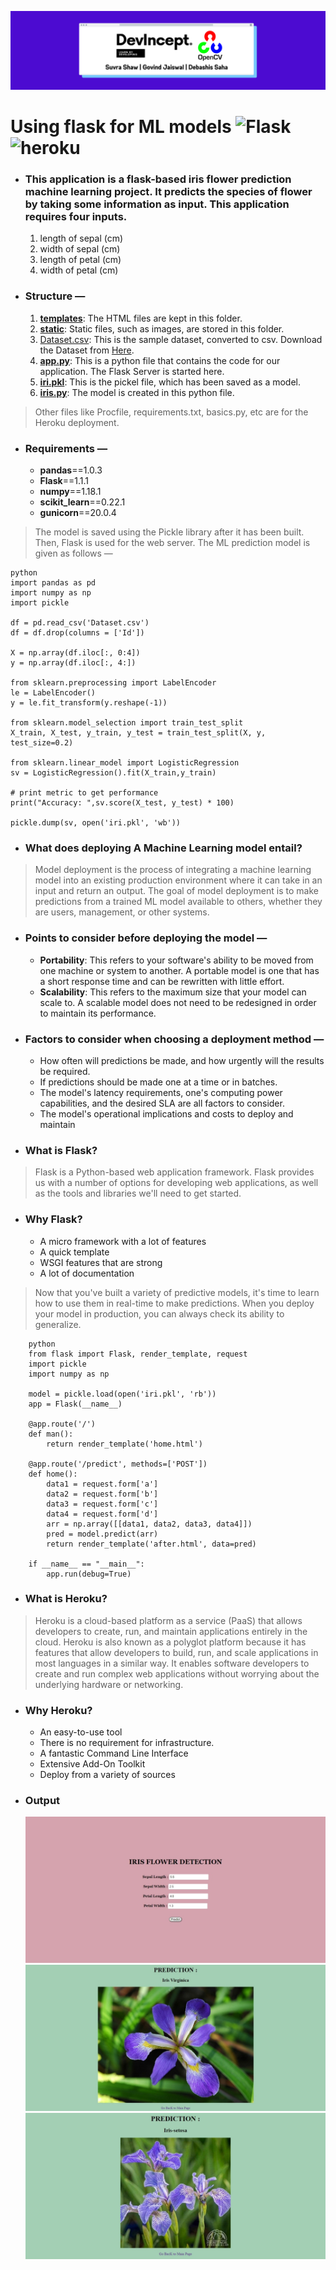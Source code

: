 ![images/cover.png](images/cover.png)

# Using flask for ML models ![Flask](https://img.shields.io/badge/flask-%23000.svg?style=plastic&logo=flask&logoColor=white) ![heroku](https://img.shields.io/badge/%E2%86%91_Deployed_to-Heroku-7056bf.svg?style=plastic)

- ### This application is a flask-based iris flower prediction machine learning project. It predicts the species of flower by taking some information as input. This application requires four inputs.
    1. length of sepal (cm)
    2. width of sepal (cm)
    3. length of petal (cm)
    4. width of petal (cm)

- ### Structure —
    1. **[templates](https://github.com/suvrashaw/Intern-Work/blob/main/int-cv-5/Using_flask_for_ML_models/src/templates)**: The HTML files are kept in this folder. 
    2. **[static](https://github.com/suvrashaw/Intern-Work/blob/main/int-cv-5/Using_flask_for_ML_models/src/static)**: Static files, such as images, are stored in this folder.
    3. [Dataset.csv](https://github.com/suvrashaw/Intern-Work/blob/main/int-cv-5/Using_flask_for_ML_models/src/Dataset.csv): This is the sample dataset, converted to csv. Download the Dataset from [Here](https://www.kaggle.com/uciml/iris/download).
    4. **[app.py](https://github.com/suvrashaw/Intern-Work/blob/main/int-cv-5/Using_flask_for_ML_models/src/app.py)**: This is a python file that contains the code for our application. The Flask Server is started here.
    5. **[iri.pkl](https://github.com/suvrashaw/Intern-Work/blob/main/int-cv-5/Using_flask_for_ML_models/src/iri.pkl)**: This is the pickel file, which has been saved as a model.
    6. **[iris.py](https://github.com/suvrashaw/Intern-Work/blob/main/int-cv-5/Using_flask_for_ML_models/src/iris.py)**: The model is created in this python file.

> Other files like Procfile, requirements.txt, basics.py, etc are for the Heroku deployment.

- ### Requirements —
    - **pandas**==1.0.3
    - **Flask**==1.1.1
    - **numpy**==1.18.1
    - **scikit_learn**==0.22.1
    - **gunicorn**==20.0.4
> The model is saved using the Pickle library after it has been built. Then, Flask is used for the web server. The ML prediction model is given as follows —

    python
    import pandas as pd
    import numpy as np
    import pickle

    df = pd.read_csv('Dataset.csv')
    df = df.drop(columns = ['Id'])

    X = np.array(df.iloc[:, 0:4])
    y = np.array(df.iloc[:, 4:])

    from sklearn.preprocessing import LabelEncoder
    le = LabelEncoder()
    y = le.fit_transform(y.reshape(-1))

    from sklearn.model_selection import train_test_split
    X_train, X_test, y_train, y_test = train_test_split(X, y, test_size=0.2)

    from sklearn.linear_model import LogisticRegression
    sv = LogisticRegression().fit(X_train,y_train)

    # print metric to get performance
    print("Accuracy: ",sv.score(X_test, y_test) * 100)

    pickle.dump(sv, open('iri.pkl', 'wb'))

- ### What does deploying A Machine Learning model entail?

> Model deployment is the process of integrating a machine learning model into an existing production environment where it can take in an input and return an output. The goal of model deployment is to make predictions from a trained ML model available to others, whether they are users, management, or other systems.

- ### Points to consider before deploying the model —
    - **Portability**: This refers to your software's ability to be moved from one machine or system to another. A portable model is one that has a short response time and can be rewritten with little effort.
    - **Scalability**: This refers to the maximum size that your model can scale to. A scalable model does not need to be redesigned in order to maintain its performance.
- ### Factors to consider when choosing a deployment method —
    - How often will predictions be made, and how urgently will the results be required.
    - If predictions should be made one at a time or in batches.
    - The model's latency requirements, one's computing power capabilities, and the desired SLA are all factors to consider.
    - The model's operational implications and costs to deploy and maintain
- ### What is Flask?

> Flask is a Python-based web application framework. Flask provides us with a number of options for developing web applications, as well as the tools and libraries we'll need to get started.

- ### Why Flask?
    - A micro framework with a lot of features
    - A quick template
    - WSGI features that are strong
    - A lot of documentation
> Now that you've built a variety of predictive models, it's time to learn how to use them in real-time to make predictions. When you deploy your model in production, you can always check its ability to generalize.

        python
        from flask import Flask, render_template, request
        import pickle
        import numpy as np

        model = pickle.load(open('iri.pkl', 'rb'))
        app = Flask(__name__)

        @app.route('/')
        def man():
            return render_template('home.html')

        @app.route('/predict', methods=['POST'])
        def home():
            data1 = request.form['a']
            data2 = request.form['b']
            data3 = request.form['c']
            data4 = request.form['d']
            arr = np.array([[data1, data2, data3, data4]])
            pred = model.predict(arr)
            return render_template('after.html', data=pred)

        if __name__ == "__main__":
            app.run(debug=True)

- ### What is Heroku?

> Heroku is a cloud-based platform as a service (PaaS) that allows developers to create, run, and maintain applications entirely in the cloud. Heroku is also known as a polyglot platform because it has features that allow developers to build, run, and scale applications in most languages in a similar way. It enables software developers to create and run complex web applications without worrying about the underlying hardware or networking.

- ### Why Heroku?
    - An easy-to-use tool
    - There is no requirement for infrastructure.
    - A fantastic Command Line Interface
    - Extensive Add-On Toolkit
    - Deploy from a variety of sources
- ### Output
    ![1](images/1.jpeg)
    ![2](images/2.jpeg)
    ![3](images/3.jpeg)
